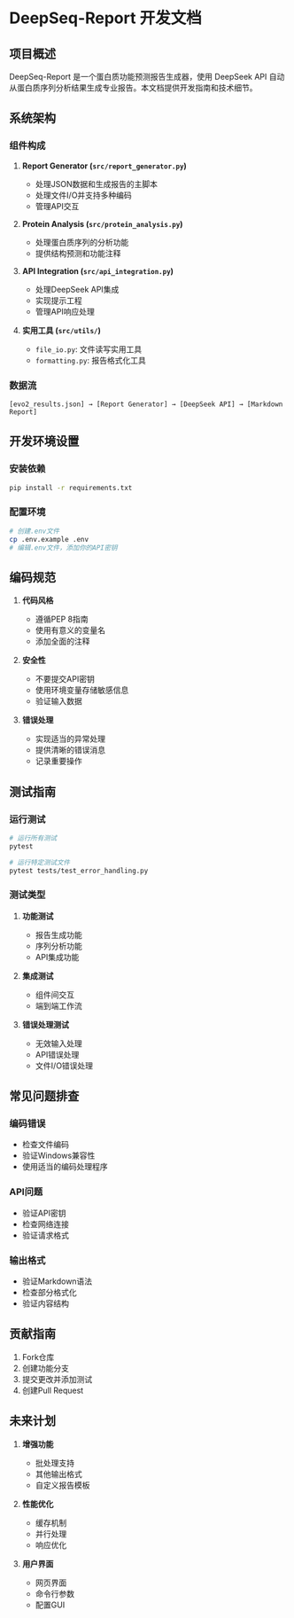 # DeepSeq-Report 开发文档

## 项目概述

DeepSeq-Report 是一个蛋白质功能预测报告生成器，使用 DeepSeek API 自动从蛋白质序列分析结果生成专业报告。本文档提供开发指南和技术细节。

## 系统架构

### 组件构成

1. **Report Generator (`src/report_generator.py`)**
   - 处理JSON数据和生成报告的主脚本
   - 处理文件I/O并支持多种编码
   - 管理API交互

2. **Protein Analysis (`src/protein_analysis.py`)**
   - 处理蛋白质序列的分析功能
   - 提供结构预测和功能注释

3. **API Integration (`src/api_integration.py`)**
   - 处理DeepSeek API集成
   - 实现提示工程
   - 管理API响应处理

4. **实用工具 (`src/utils/`)**
   - `file_io.py`: 文件读写实用工具
   - `formatting.py`: 报告格式化工具

### 数据流

```
[evo2_results.json] → [Report Generator] → [DeepSeek API] → [Markdown Report]
```

## 开发环境设置

### 安装依赖

```bash
pip install -r requirements.txt
```

### 配置环境

```bash
# 创建.env文件
cp .env.example .env
# 编辑.env文件，添加你的API密钥
```

## 编码规范

1. **代码风格**
   - 遵循PEP 8指南
   - 使用有意义的变量名
   - 添加全面的注释

2. **安全性**
   - 不要提交API密钥
   - 使用环境变量存储敏感信息
   - 验证输入数据

3. **错误处理**
   - 实现适当的异常处理
   - 提供清晰的错误消息
   - 记录重要操作

## 测试指南

### 运行测试

```bash
# 运行所有测试
pytest

# 运行特定测试文件
pytest tests/test_error_handling.py
```

### 测试类型

1. **功能测试**
   - 报告生成功能
   - 序列分析功能
   - API集成功能

2. **集成测试**
   - 组件间交互
   - 端到端工作流

3. **错误处理测试**
   - 无效输入处理
   - API错误处理
   - 文件I/O错误处理

## 常见问题排查

### 编码错误
- 检查文件编码
- 验证Windows兼容性
- 使用适当的编码处理程序

### API问题
- 验证API密钥
- 检查网络连接
- 验证请求格式

### 输出格式
- 验证Markdown语法
- 检查部分格式化
- 验证内容结构

## 贡献指南

1. Fork仓库
2. 创建功能分支
3. 提交更改并添加测试
4. 创建Pull Request

## 未来计划

1. **增强功能**
   - 批处理支持
   - 其他输出格式
   - 自定义报告模板

2. **性能优化**
   - 缓存机制
   - 并行处理
   - 响应优化

3. **用户界面**
   - 网页界面
   - 命令行参数
   - 配置GUI 